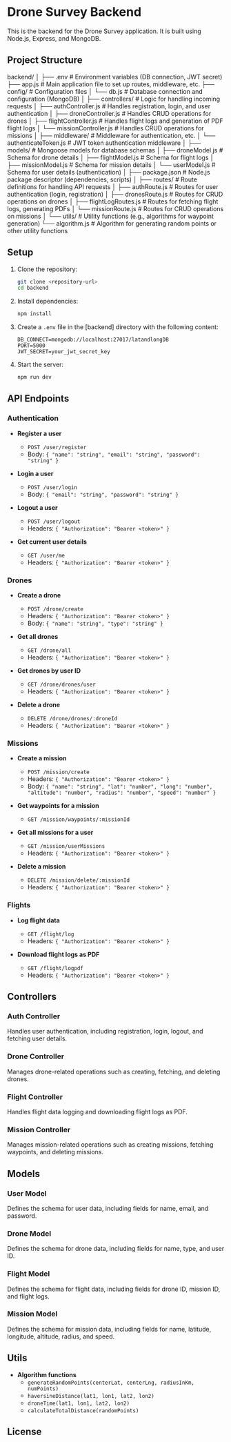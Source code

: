 # Drone Survey Backend

This is the backend for the Drone Survey application. It is built using Node.js, Express, and MongoDB.

## Project Structure

backend/
│
├── .env                          # Environment variables (DB connection, JWT secret)
├── app.js                        # Main application file to set up routes, middleware, etc.
├── config/                       # Configuration files
│   └── db.js                     # Database connection and configuration (MongoDB)
│
├── controllers/                  # Logic for handling incoming requests
│   ├── authController.js         # Handles registration, login, and user authentication
│   ├── droneController.js        # Handles CRUD operations for drones
│   ├── flightController.js       # Handles flight logs and generation of PDF flight logs
│   └── missionController.js      # Handles CRUD operations for missions
│
├── middleware/                   # Middleware for authentication, etc.
│   └── authenticateToken.js      # JWT token authentication middleware
│
├── models/                       # Mongoose models for database schemas
│   ├── droneModel.js             # Schema for drone details
│   ├── flightModel.js            # Schema for flight logs
│   ├── missionModel.js           # Schema for mission details
│   └── userModel.js              # Schema for user details (authentication)
│
├── package.json                 # Node.js package descriptor (dependencies, scripts)
│
├── routes/                       # Route definitions for handling API requests
│   ├── authRoute.js              # Routes for user authentication (login, registration)
│   ├── dronesRoute.js            # Routes for CRUD operations on drones
│   ├── flightLogRoutes.js        # Routes for fetching flight logs, generating PDFs
│   └── missionRoute.js           # Routes for CRUD operations on missions
│
└── utils/                        # Utility functions (e.g., algorithms for waypoint generation)
    └── algorithm.js              # Algorithm for generating random points or other utility functions




## Setup

1. Clone the repository:
    ```sh
    git clone <repository-url>
    cd backend
    ```

2. Install dependencies:
    ```sh
    npm install
    ```

3. Create a `.env` file in the [backend] directory with the following content:
    ```
    DB_CONNECT=mongodb://localhost:27017/latandlongDB
    PORT=5000
    JWT_SECRET=your_jwt_secret_key
    ```

4. Start the server:
    ```sh
    npm run dev
    ```

## API Endpoints

### Authentication

- **Register a user**
    - `POST /user/register`
    - Body: `{ "name": "string", "email": "string", "password": "string" }`

- **Login a user**
    - `POST /user/login`
    - Body: `{ "email": "string", "password": "string" }`

- **Logout a user**
    - `POST /user/logout`
    - Headers: `{ "Authorization": "Bearer <token>" }`

- **Get current user details**
    - `GET /user/me`
    - Headers: `{ "Authorization": "Bearer <token>" }`

### Drones

- **Create a drone**
    - `POST /drone/create`
    - Headers: `{ "Authorization": "Bearer <token>" }`
    - Body: `{ "name": "string", "type": "string" }`

- **Get all drones**
    - `GET /drone/all`
    - Headers: `{ "Authorization": "Bearer <token>" }`

- **Get drones by user ID**
    - `GET /drone/drones/user`
    - Headers: `{ "Authorization": "Bearer <token>" }`

- **Delete a drone**
    - `DELETE /drone/drones/:droneId`
    - Headers: `{ "Authorization": "Bearer <token>" }`

### Missions

- **Create a mission**
    - `POST /mission/create`
    - Headers: `{ "Authorization": "Bearer <token>" }`
    - Body: `{ "name": "string", "lat": "number", "long": "number", "altitude": "number", "radius": "number", "speed": "number" }`

- **Get waypoints for a mission**
    - `GET /mission/waypoints/:missionId`

- **Get all missions for a user**
    - `GET /mission/userMissions`
    - Headers: `{ "Authorization": "Bearer <token>" }`

- **Delete a mission**
    - `DELETE /mission/delete/:missionId`
    - Headers: `{ "Authorization": "Bearer <token>" }`

### Flights

- **Log flight data**
    - `GET /flight/log`
    - Headers: `{ "Authorization": "Bearer <token>" }`

- **Download flight logs as PDF**
    - `GET /flight/logpdf`
    - Headers: `{ "Authorization": "Bearer <token>" }`

## Controllers

### Auth Controller

Handles user authentication, including registration, login, logout, and fetching user details.

### Drone Controller

Manages drone-related operations such as creating, fetching, and deleting drones.

### Flight Controller

Handles flight data logging and downloading flight logs as PDF.

### Mission Controller

Manages mission-related operations such as creating missions, fetching waypoints, and deleting missions.

## Models

### User Model

Defines the schema for user data, including fields for name, email, and password.

### Drone Model

Defines the schema for drone data, including fields for name, type, and user ID.

### Flight Model

Defines the schema for flight data, including fields for drone ID, mission ID, and flight logs.

### Mission Model

Defines the schema for mission data, including fields for name, latitude, longitude, altitude, radius, and speed.

## Utils

- **Algorithm functions**
    - `generateRandomPoints(centerLat, centerLng, radiusInKm, numPoints)`
    - `haversineDistance(lat1, lon1, lat2, lon2)`
    - `droneTime(lat1, lon1, lat2, lon2)`
    - `calculateTotalDistance(randomPoints)`

## License